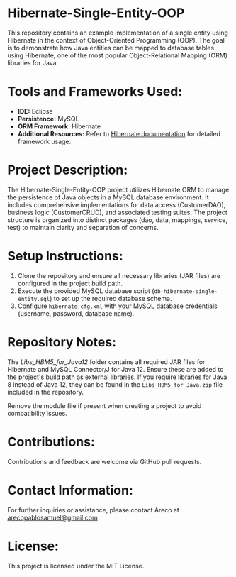 # Hibernate-Single-Entity-OOP

This repository contains an example implementation of a single entity using Hibernate in the context of Object-Oriented Programming (OOP). The goal is to demonstrate how Java entities can be mapped to database tables using Hibernate, one of the most popular Object-Relational Mapping (ORM) libraries for Java.

# Tools and Frameworks Used:

- **IDE:** Eclipse
- **Persistence:** MySQL
- **ORM Framework:** Hibernate
- **Additional Resources:** Refer to [Hibernate documentation](https://hibernate.org/orm/documentation/) for detailed framework usage.

# Project Description:

The Hibernate-Single-Entity-OOP project utilizes Hibernate ORM to manage the persistence of Java objects in a MySQL database environment. It includes comprehensive implementations for data access (CustomerDAO), business logic (CustomerCRUD), and associated testing suites. The project structure is organized into distinct packages (dao, data, mappings, service, test) to maintain clarity and separation of concerns.

# Setup Instructions:

1. Clone the repository and ensure all necessary libraries (JAR files) are configured in the project build path.
2. Execute the provided MySQL database script (`db-hibernate-single-entity.sql`) to set up the required database schema.
3. Configure `hibernate.cfg.xml` with your MySQL database credentials (username, password, database name).


# Repository Notes:

The _Libs_HBM5_for_Java12_ folder contains all required JAR files for Hibernate and MySQL Connector/J for Java 12. Ensure these are added to the project's build path as external libraries. If you require libraries for Java 8 instead of Java 12, they can be found in the `Libs_HBM5_for_Java.zip` file included in the repository.

Remove the module file if present when creating a project to avoid compatibility issues.

# Contributions:

Contributions and feedback are welcome via GitHub pull requests.

# Contact Information:

For further inquiries or assistance, please contact Areco at arecopablosamuel@gmail.com

# License:

This project is licensed under the MIT License.

